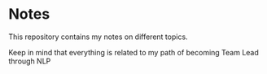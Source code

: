 # Notes

This repository contains my notes on different topics.

Keep in mind that everything is related to my path of becoming Team Lead through NLP
